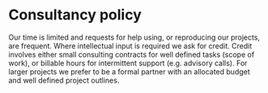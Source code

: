 # Consultancy policy

Our time is limited and requests for help using, or reproducing our projects, are frequent. Where intellectual input is required we ask for credit. Credit involves either small consulting contracts for well defined tasks (scope of work), or billable hours for intermittent support (e.g. advisory calls). For larger projects we prefer to be a formal partner with an allocated budget and well defined project outlines.
